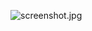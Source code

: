 ![screenshot.jpg](https://raw.githubusercontent.com/shuibaco/bitcron-theme-hello/master/screenshot.jpg)
